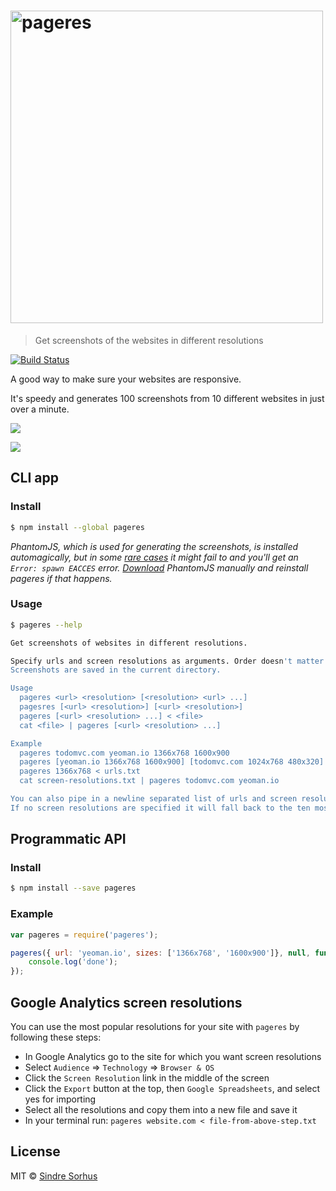 # <img src="logo.png" width="500" alt="pageres">

> Get screenshots of the websites in different resolutions

[![Build Status](https://travis-ci.org/sindresorhus/pageres.svg?branch=master)](https://travis-ci.org/sindresorhus/pageres)

A good way to make sure your websites are responsive.

It's speedy and generates 100 screenshots from 10 different websites in just over a minute.

![](screenshot.png)

![](screenshot-output.png)


## CLI app

### Install

```sh
$ npm install --global pageres
```

*PhantomJS, which is used for generating the screenshots, is installed automagically, but in some [rare cases](https://github.com/Obvious/phantomjs/issues/102) it might fail to and you'll get an `Error: spawn EACCES` error. [Download](http://phantomjs.org/download.html) PhantomJS manually and reinstall pageres if that happens.*


### Usage

```sh
$ pageres --help

Get screenshots of websites in different resolutions.

Specify urls and screen resolutions as arguments. Order doesn't matter.
Screenshots are saved in the current directory.

Usage
  pageres <url> <resolution> [<resolution> <url> ...]
  pagesres [<url> <resolution>] [<url> <resolution>]
  pageres [<url> <resolution> ...] < <file>
  cat <file> | pageres [<url> <resolution> ...]

Example
  pageres todomvc.com yeoman.io 1366x768 1600x900
  pageres [yeoman.io 1366x768 1600x900] [todomvc.com 1024x768 480x320]
  pageres 1366x768 < urls.txt
  cat screen-resolutions.txt | pageres todomvc.com yeoman.io

You can also pipe in a newline separated list of urls and screen resolutions which will get merged with the arguments.
If no screen resolutions are specified it will fall back to the ten most popular ones according to w3counter.
```


## Programmatic API

### Install

```sh
$ npm install --save pageres
```

### Example

```js
var pageres = require('pageres');

pageres({ url: 'yeoman.io', sizes: ['1366x768', '1600x900']}, null, function (err, streams) {
	console.log('done');
});
```


## Google Analytics screen resolutions

You can use the most popular resolutions for your site with `pageres` by following these steps:

- In Google Analytics go to the site for which you want screen resolutions
- Select `Audience` => `Technology` => `Browser & OS`
- Click the `Screen Resolution` link in the middle of the screen
- Click the `Export` button at the top, then `Google Spreadsheets`, and select yes for importing
- Select all the resolutions and copy them into a new file and save it
- In your terminal run: `pageres website.com < file-from-above-step.txt`


## License

MIT © [Sindre Sorhus](http://sindresorhus.com)
